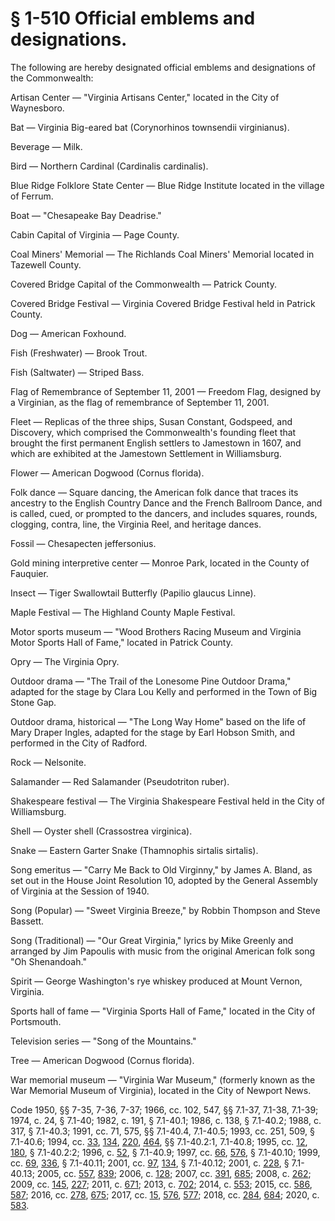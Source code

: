 # § 1-510 Official emblems and designations.

<p>The following are hereby designated official emblems and designations of the Commonwealth:</p><p>Artisan Center — "Virginia Artisans Center," located in the City of Waynesboro.</p><p>Bat — Virginia Big-eared bat (Corynorhinos townsendii virginianus).</p><p>Beverage — Milk.</p><p>Bird — Northern Cardinal (Cardinalis cardinalis).</p><p>Blue Ridge Folklore State Center — Blue Ridge Institute located in the village of Ferrum.</p><p>Boat — "Chesapeake Bay Deadrise."</p><p>Cabin Capital of Virginia — Page County.</p><p>Coal Miners' Memorial — The Richlands Coal Miners' Memorial located in Tazewell County.</p><p>Covered Bridge Capital of the Commonwealth — Patrick County.</p><p>Covered Bridge Festival — Virginia Covered Bridge Festival held in Patrick County.</p><p>Dog — American Foxhound.</p><p>Fish (Freshwater) — Brook Trout.</p><p>Fish (Saltwater) — Striped Bass.</p><p>Flag of Remembrance of September 11, 2001 — Freedom Flag, designed by a Virginian, as the flag of remembrance of September 11, 2001.</p><p>Fleet — Replicas of the three ships, Susan Constant, Godspeed, and Discovery, which comprised the Commonwealth's founding fleet that brought the first permanent English settlers to Jamestown in 1607, and which are exhibited at the Jamestown Settlement in Williamsburg.</p><p>Flower — American Dogwood (Cornus florida).</p><p>Folk dance — Square dancing, the American folk dance that traces its ancestry to the English Country Dance and the French Ballroom Dance, and is called, cued, or prompted to the dancers, and includes squares, rounds, clogging, contra, line, the Virginia Reel, and heritage dances.</p><p>Fossil — Chesapecten jeffersonius.</p><p>Gold mining interpretive center — Monroe Park, located in the County of Fauquier.</p><p>Insect — Tiger Swallowtail Butterfly (Papilio glaucus Linne).</p><p>Maple Festival — The Highland County Maple Festival.</p><p>Motor sports museum — "Wood Brothers Racing Museum and Virginia Motor Sports Hall of Fame," located in Patrick County.</p><p>Opry — The Virginia Opry.</p><p>Outdoor drama — "The Trail of the Lonesome Pine Outdoor Drama," adapted for the stage by Clara Lou Kelly and performed in the Town of Big Stone Gap.</p><p>Outdoor drama, historical — "The Long Way Home" based on the life of Mary Draper Ingles, adapted for the stage by Earl Hobson Smith, and performed in the City of Radford.</p><p>Rock — Nelsonite.</p><p>Salamander — Red Salamander (Pseudotriton ruber).</p><p>Shakespeare festival — The Virginia Shakespeare Festival held in the City of Williamsburg.</p><p>Shell — Oyster shell (Crassostrea virginica).</p><p>Snake — Eastern Garter Snake (Thamnophis sirtalis sirtalis).</p><p>Song emeritus — "Carry Me Back to Old Virginny," by James A. Bland, as set out in the House Joint Resolution 10, adopted by the General Assembly of Virginia at the Session of 1940.</p><p>Song (Popular) — "Sweet Virginia Breeze," by Robbin Thompson and Steve Bassett.</p><p>Song (Traditional) — "Our Great Virginia," lyrics by Mike Greenly and arranged by Jim Papoulis with music from the original American folk song "Oh Shenandoah."</p><p>Spirit — George Washington's rye whiskey produced at Mount Vernon, Virginia.</p><p>Sports hall of fame — "Virginia Sports Hall of Fame," located in the City of Portsmouth.</p><p>Television series — "Song of the Mountains."</p><p>Tree — American Dogwood (Cornus florida).</p><p>War memorial museum — "Virginia War Museum," (formerly known as the War Memorial Museum of Virginia), located in the City of Newport News.</p><p>Code 1950, §§ 7-35, 7-36, 7-37; 1966, cc. 102, 547, §§ 7.1-37, 7.1-38, 7.1-39; 1974, c. 24, § 7.1-40; 1982, c. 191, § 7.1-40.1; 1986, c. 138, § 7.1-40.2; 1988, c. 317, § 7.1-40.3; 1991, cc. 71, 575, §§ 7.1-40.4, 7.1-40.5; 1993, cc. 251, 509, § 7.1-40.6; 1994, cc. <a href='http://lis.virginia.gov/cgi-bin/legp604.exe?941+ful+CHAP0033'>33</a>, <a href='http://lis.virginia.gov/cgi-bin/legp604.exe?941+ful+CHAP0134'>134</a>, <a href='http://lis.virginia.gov/cgi-bin/legp604.exe?941+ful+CHAP0220'>220</a>, <a href='http://lis.virginia.gov/cgi-bin/legp604.exe?941+ful+CHAP0464'>464</a>, §§ 7.1-40.2:1, 7.1-40.8; 1995, cc. <a href='http://lis.virginia.gov/cgi-bin/legp604.exe?951+ful+CHAP0012'>12</a>, <a href='http://lis.virginia.gov/cgi-bin/legp604.exe?951+ful+CHAP0180'>180</a>, § 7.1-40.2:2; 1996, c. <a href='http://lis.virginia.gov/cgi-bin/legp604.exe?961+ful+CHAP0052'>52</a>, § 7.1-40.9; 1997, cc. <a href='http://lis.virginia.gov/cgi-bin/legp604.exe?971+ful+CHAP0066'>66</a>, <a href='http://lis.virginia.gov/cgi-bin/legp604.exe?971+ful+CHAP0576'>576</a>, § 7.1-40.10; 1999, cc. <a href='http://lis.virginia.gov/cgi-bin/legp604.exe?991+ful+CHAP0069'>69</a>, <a href='http://lis.virginia.gov/cgi-bin/legp604.exe?991+ful+CHAP0336'>336</a>, § 7.1-40.11; 2001, cc. <a href='http://lis.virginia.gov/cgi-bin/legp604.exe?011+ful+CHAP0097'>97</a>, <a href='http://lis.virginia.gov/cgi-bin/legp604.exe?011+ful+CHAP0134'>134</a>, § 7.1-40.12; 2001, c. <a href='http://lis.virginia.gov/cgi-bin/legp604.exe?011+ful+CHAP0228'>228</a>, § 7.1-40.13; 2005, cc. <a href='http://lis.virginia.gov/cgi-bin/legp604.exe?051+ful+CHAP0557'>557</a>, <a href='http://lis.virginia.gov/cgi-bin/legp604.exe?051+ful+CHAP0839'>839</a>; 2006, c. <a href='http://lis.virginia.gov/cgi-bin/legp604.exe?061+ful+CHAP0128'>128</a>; 2007, cc. <a href='http://lis.virginia.gov/cgi-bin/legp604.exe?071+ful+CHAP0391'>391</a>, <a href='http://lis.virginia.gov/cgi-bin/legp604.exe?071+ful+CHAP0685'>685</a>; 2008, c. <a href='http://lis.virginia.gov/cgi-bin/legp604.exe?081+ful+CHAP0262'>262</a>; 2009, cc. <a href='http://lis.virginia.gov/cgi-bin/legp604.exe?091+ful+CHAP0145'>145</a>, <a href='http://lis.virginia.gov/cgi-bin/legp604.exe?091+ful+CHAP0227'>227</a>; 2011, c. <a href='http://lis.virginia.gov/cgi-bin/legp604.exe?111+ful+CHAP0671'>671</a>; 2013, c. <a href='http://lis.virginia.gov/cgi-bin/legp604.exe?131+ful+CHAP0702'>702</a>; 2014, c. <a href='http://lis.virginia.gov/cgi-bin/legp604.exe?141+ful+CHAP0553'>553</a>; 2015, cc. <a href='http://lis.virginia.gov/cgi-bin/legp604.exe?151+ful+CHAP0586'>586</a>, <a href='http://lis.virginia.gov/cgi-bin/legp604.exe?151+ful+CHAP0587'>587</a>; 2016, cc. <a href='http://lis.virginia.gov/cgi-bin/legp604.exe?161+ful+CHAP0278'>278</a>, <a href='http://lis.virginia.gov/cgi-bin/legp604.exe?161+ful+CHAP0675'>675</a>; 2017, cc. <a href='http://lis.virginia.gov/cgi-bin/legp604.exe?171+ful+CHAP0015'>15</a>, <a href='http://lis.virginia.gov/cgi-bin/legp604.exe?171+ful+CHAP0576'>576</a>, <a href='http://lis.virginia.gov/cgi-bin/legp604.exe?171+ful+CHAP0577'>577</a>; 2018, cc. <a href='http://lis.virginia.gov/cgi-bin/legp604.exe?181+ful+CHAP0284'>284</a>, <a href='http://lis.virginia.gov/cgi-bin/legp604.exe?181+ful+CHAP0684'>684</a>; 2020, c. <a href='http://lis.virginia.gov/cgi-bin/legp604.exe?201+ful+CHAP0583'>583</a>.</p>